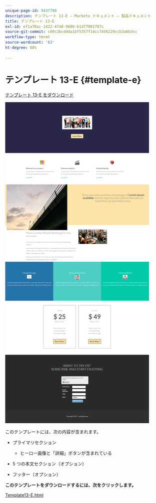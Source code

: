 ```yaml
---
unique-page-id: 9437798
description: テンプレート 13-E — Marketo ドキュメント — 製品ドキュメント
title: テンプレート 13-E
exl-id: ef1a78ac-1422-4f48-9686-b1d77081787c
source-git-commit: c09c2bcd44a1bf5357f14cc7456229ccb3a6b3cc
workflow-type: tm+mt
source-wordcount: '63'
ht-degree: 88%

---
```


# テンプレート 13-E {#template-e}

[テンプレート 13-E をダウンロード](https://docs.marketo.com/download/attachments/9437798/template-13e.html?version=1&amp;modificationdate=1438980113000&amp;api=v2)

![](assets/image2015-8-11-14-3a33-3a18.png)

このテンプレートには、次の内容が含まれます。

* プライマリセクション

   * ヒーロー画像と「詳細」ボタンが含まれている

* 5 つの本文セクション（オプション）
* フッター（オプション）

**このテンプレートをダウンロードするには、次をクリックします。**

[Template13-E.html](https://docs.marketo.com/download/attachments/9437798/template-13e.html?version=1&amp;modificationdate=1438980113000&amp;api=v2)
